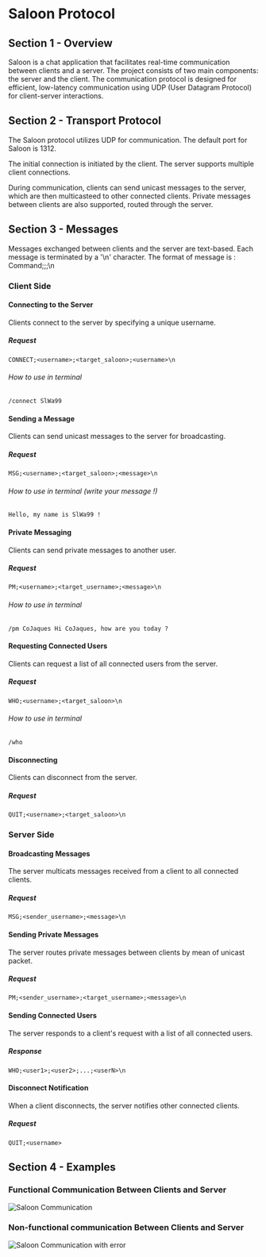 # Saloon Protocol

## Section 1 - Overview

Saloon is a chat application that facilitates real-time communication between clients and a server. The project consists of two main components: the server and the client. The communication protocol is designed for efficient, low-latency communication using UDP (User Datagram Protocol) for client-server interactions.

## Section 2 - Transport Protocol

The Saloon protocol utilizes UDP for communication. The default port for Saloon is 1312.

The initial connection is initiated by the client. The server supports multiple client connections.

During communication, clients can send unicast messages to the server, which are then multicasteed to other connected clients. Private messages between clients are also supported, routed through the server.

## Section 3 - Messages

Messages exchanged between clients and the server are text-based. Each message is terminated by a '\n' character.
The format of message is : Command;<username>;<usernamedest>;<message>\n

### Client Side

#### Connecting to the Server

Clients connect to the server by specifying a unique username.

##### Request

```
CONNECT;<username>;<target_saloon>;<username>\n
```

###### How to use in terminal
```
/connect SlWa99
```

#### Sending a Message

Clients can send unicast messages to the server for broadcasting.

##### Request

```
MSG;<username>;<target_saloon>;<message>\n
```
###### How to use in terminal (write your message !)
```
Hello, my name is SlWa99 !
```

#### Private Messaging

Clients can send private messages to another user.

##### Request

```
PM;<username>;<target_username>;<message>\n
```
###### How to use in terminal
```
/pm CoJaques Hi CoJaques, how are you today ?
```

#### Requesting Connected Users

Clients can request a list of all connected users from the server.

##### Request

```
WHO;<username>;<target_saloon>\n
```
###### How to use in terminal
```
/who
```

#### Disconnecting

Clients can disconnect from the server.

##### Request

```
QUIT;<username>;<target_saloon>\n
```

### Server Side

#### Broadcasting Messages

The server multicats messages received from a client to all connected clients.

##### Request

```
MSG;<sender_username>;<message>\n
```

#### Sending Private Messages

The server routes private messages between clients by mean of unicast packet.

##### Request

```
PM;<sender_username>;<target_username>;<message>\n
```

#### Sending Connected Users

The server responds to a client's request with a list of all connected users.

##### Response

```
WHO;<user1>;<user2>;...;<userN>\n
```

#### Disconnect Notification

When a client disconnects, the server notifies other connected clients.

##### Request

```
QUIT;<username>
```

## Section 4 - Examples

### Functional Communication Between Clients and Server

![Saloon Communication](https://github.com/CoJaques/Saloon/assets/94690298/2dfadb4c-75df-4b33-a138-882756486e4e)


### Non-functional communication Between Clients and Server
![Saloon Communication with error](https://github.com/CoJaques/Saloon/assets/94690298/ca3cf262-c420-4b22-9c79-23a9ee763dfe)
